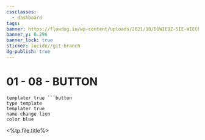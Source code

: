 ```yaml
---
cssclasses:
  - dashboard
tags: 
banner: https://flowdog.io/wp-content/uploads/2021/10/DOWIEDZ-SIE-WIECEJ86.png
banner_y: 0.296
banner_lock: true
sticker: lucide//git-branch
dg-publish: true
---
```


# 01 - 08 - BUTTON

```button
templater true ```button
type template
templater true
name change lien 
color blue
```


<%tp.file.title%>



